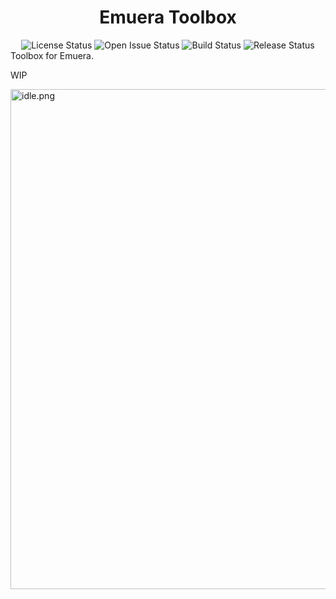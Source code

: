 <h1 align="center">Emuera Toolbox</h1>
<div align="center"><img src="https://img.shields.io/github/license/miswanting/Emuera-Toolbox?style=flat-square" alt="License Status"/> <img src="https://img.shields.io/github/issues/miswanting/Emuera-Toolbox?style=flat-square" alt="Open Issue Status"/> <img src="https://img.shields.io/github/workflow/status/miswanting/Emuera-Toolbox/Release%20Bot?style=flat-square" alt="Build Status"/> <img src="https://img.shields.io/github/v/release/miswanting/Emuera-Toolbox?style=flat-square" alt="Release Status"/></div>
Toolbox for Emuera.

WIP

<img src="https://i.loli.net/2020/11/15/1F2unA5y6QBmdqw.png" alt="idle.png" width="800"/>
